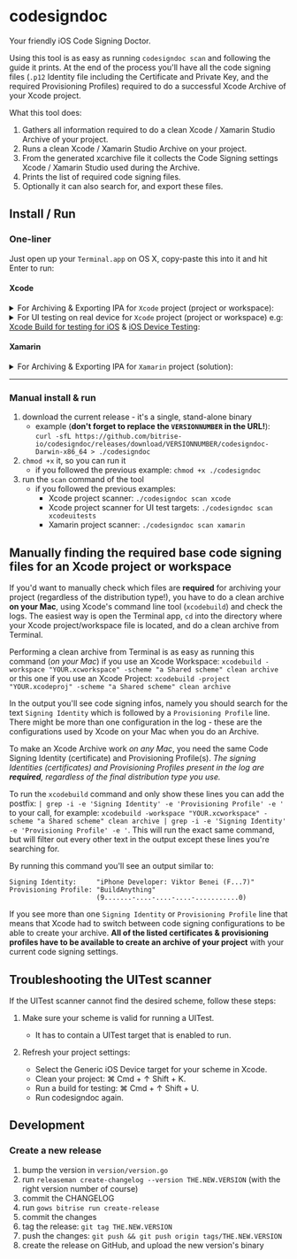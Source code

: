 # codesigndoc

Your friendly iOS Code Signing Doctor.

Using this tool is as easy as running `codesigndoc scan` and following the guide
it prints. At the end of the process you'll have all the code signing files
(`.p12` Identity file including the Certificate and Private Key, and the
required Provisioning Profiles) required to do a successful Xcode Archive of
your Xcode project.

What this tool does:

1. Gathers all information required to do a clean Xcode / Xamarin Studio Archive
   of your project.
1. Runs a clean Xcode / Xamarin Studio Archive on your project.
1. From the generated xcarchive file it collects the Code Signing settings Xcode
   / Xamarin Studio used during the Archive.
1. Prints the list of required code signing files.
1. Optionally it can also search for, and export these files.

## Install / Run

### One-liner

Just open up your `Terminal.app` on OS X, copy-paste this into it and hit Enter
to run:

#### Xcode
<details ><summary>For Archiving & Exporting IPA for <code>Xcode</code> project (project or workspace):</summary>
<p>

Exporting the code signing files of the App target and it's dependent targets for the Archive and IPA generation (e.g: [Xcode Archive & Export for iOS](https://github.com/bitrise-io/steps-xcode-archive) step will need them):
```
bash -l -c "$(curl -sfL https://raw.githubusercontent.com/bitrise-io/codesigndoc/master/_scripts/install_wrap-xcode.sh)"
```
</p>
</details>


<details><summary>For UI testing on real device for <code>Xcode</code> project (project or workspace) e.g: <a href="https://github.com/bitrise-steplib/steps-xcode-build-for-test">Xcode Build for testing for iOS</a> & <a href="https://github.com/bitrise-steplib/steps-virtual-device-testing-for-ios">iOS Device Testing</a>:</summary>
<p>

---

_Note: For UI testing you will need the code signing files for the App target and it's dependent targets and for the UI test targets too._
_So you will need to run the `install_wrap-xcode.sh ` and the `install_wrap-xcode-uitests.sh` as well._

---

First you need to export the code signing files of the App target and it's dependent targets:
```
bash -l -c "$(curl -sfL https://raw.githubusercontent.com/bitrise-io/codesigndoc/master/_scripts/install_wrap-xcode.sh)"
```

Secondly you need to export the code signing files of the UI test targets:

```
bash -l -c "$(curl -sfL https://raw.githubusercontent.com/bitrise-io/codesigndoc/master/_scripts/install_wrap-xcode-uitests.sh)"
```

---

If the UITest scanner cannot find the desired scheme, follow these steps:

1. Make sure your scheme is valid for running a UITest.
     - It has to contain a UITest target that is enabled to run.

2. Refresh your project settings:
     - Select the Generic iOS Device target for your scheme in Xcode.
     - Clean your project: ⌘ Cmd + ↑ Shift + K.
     - Run a build for testing: ⌘ Cmd + ↑ Shift + U.
     - Run codesigndoc again.
</p>
</details>


#### Xamarin
<details><summary>For Archiving & Exporting IPA for <code>Xamarin</code> project (solution):</summary>
<p>

```
bash -l -c "$(curl -sfL https://raw.githubusercontent.com/bitrise-io/codesigndoc/master/_scripts/install_wrap-xamarin.sh)"
```
</p>
</details>

----

### Manual install & run

1. download the current release - it's a single, stand-alone binary
   * example (**don't forget to replace the `VERSIONNUMBER` in the URL!**):
     `curl -sfL
     https://github.com/bitrise-io/codesigndoc/releases/download/VERSIONNUMBER/codesigndoc-Darwin-x86_64 >
     ./codesigndoc`
2. `chmod +x` it, so you can run it
   * if you followed the previous example: `chmod +x ./codesigndoc`
3. run the `scan` command of the tool
   * if you followed the previous examples:
     * Xcode project scanner: `./codesigndoc scan xcode`
     * Xcode project scanner for UI test targets: `./codesigndoc scan xcodeuitests`
     * Xamarin project scanner: `./codesigndoc scan xamarin`

## Manually finding the required base code signing files for an Xcode project or workspace

If you'd want to manually check which files are **required** for archiving your
project (regardless of the distribution type!), you have to do a clean archive
**on your Mac**, using Xcode's command line tool (`xcodebuild`) and check the
logs. The easiest way is open the Terminal app, `cd` into the directory where
your Xcode project/workspace file is located, and do a clean archive from
Terminal.

Performing a clean archive from Terminal is as easy as running this command (_on
your Mac_) if you use an Xcode Workspace: `xcodebuild -workspace
"YOUR.xcworkspace" -scheme "a Shared scheme" clean archive` or this one if you
use an Xcode Project: `xcodebuild -project "YOUR.xcodeproj" -scheme "a Shared
scheme" clean archive`

In the output you'll see code signing infos, namely you should search for the
text `Signing Identity` which is followed by a `Provisioning Profile` line.
There might be more than one configuration in the log - these are the
configurations used by Xcode on your Mac when you do an Archive.

To make an Xcode Archive work _on any Mac_, you need the same Code Signing
Identity (certificate) and Provisioning Profile(s). _The signing Identities
(certificates) and Provisioning Profiles present in the log are **required**,
regardless of the final distribution type you use._

To run the `xcodebuild` command and only show these lines you can add the
postfix: `| grep -i -e 'Signing Identity' -e 'Provisioning Profile' -e '` to
your call, for example: `xcodebuild -workspace "YOUR.xcworkspace" -scheme "a
Shared scheme" clean archive | grep -i -e 'Signing Identity' -e 'Provisioning
Profile' -e '`. This will run the exact same command, but will filter out every
other text in the output except these lines you're searching for.

By running this command you'll see an output similar to:

```
Signing Identity:     "iPhone Developer: Viktor Benei (F...7)"
Provisioning Profile: "BuildAnything"
                      (9.......-....-....-....-...........0)
```

If you see more than one `Signing Identity` or `Provisioning Profile` line that
means that Xcode had to switch between code signing configurations to be able to
create your archive. **All of the listed certificates & provisioning profiles
have to be available to create an archive of your project** with your current
code signing settings.

## Troubleshooting the UITest scanner
If the UITest scanner cannot find the desired scheme, follow these steps:

1. Make sure your scheme is valid for running a UITest.
     - It has to contain a UITest target that is enabled to run.

2. Refresh your project settings:
     - Select the Generic iOS Device target for your scheme in Xcode.
     - Clean your project: ⌘ Cmd + ↑ Shift + K.
     - Run a build for testing: ⌘ Cmd + ↑ Shift + U.
     - Run codesigndoc again.

## Development

### Create a new release

1. bump the version in `version/version.go`
1. run `releaseman create-changelog --version THE.NEW.VERSION` (with the right
   version number of course)
1. commit the CHANGELOG
1. run `gows bitrise run create-release`
1. commit the changes
1. tag the release: `git tag THE.NEW.VERSION`
1. push the changes: `git push && git push origin tags/THE.NEW.VERSION`
1. create the release on GitHub, and upload the new version's binary
